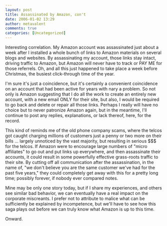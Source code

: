 ```yaml
---
layout: post
title: Assassinated by Amazon, con't
date: 2006-01-02 13:29
author: metavalent
comments: true
categories: [Uncategorized]
---
```

Interesting correlation.  My Amazon account was assassinated just about a week after I installed a whole bunch of links to Amazon materials on several blogs and websites.  By assassinating my account, those links stay intact, driving traffic to Amazon, but Amazon will never have to track or PAY ME for those referrels.  Oh, and all this just happened to take place a week before Christmas, the busiest click-through time of the year.

I'm sure it's just a coincidence, but it's certainly a convenient coincidence on an account that had been active for years with nary a problem.  So not only is Amazon suggesting that I do all the work to create an entirely new account, with a new email ONLY for their site, but also, I would be required to go back and delete or repair all those links.  Perhaps I really will have no choice but to never patronize Amazon again, but in the meantime, I'll continue to post any replies, explanations, or lack thereof, here, for the record.

This kind of reminds me of the old phone company scams, where the telcos got caught  charging millions of customers just a penny or two more on their bills ... largely unnoticed by the vast majority, but resulting in serious $$$ for the telcos.  If Amazon were to encourage large numbers of "micro affiliates" to go out and put links up everywhere, and then assassinate their accounts, it could result in some powerfully effective grass-roots traffic to their site.  By cutting off all communication after the assassination, in the name of, "we don't believe you are the same customer we've had for the past five years," they could completely get away with this for a pretty long time; possibly forever, if nobody ever compared notes.

Mine may be only one story today, but if I share my experiences, and others see similar bad behavior, we can eventually have a real impact on the corporate miscreants.  I prefer not to attribute to malice what can be sufficiently be explained by incompetence, but we'll have to see how this saga plays out before we can truly know what Amazon is up to this time.

Onward.
